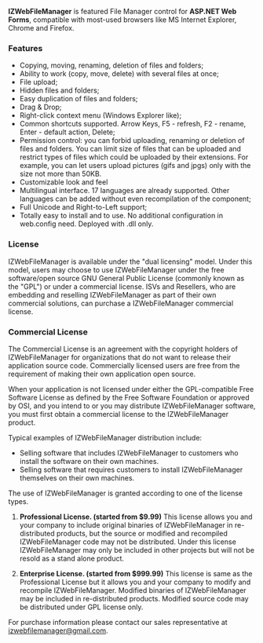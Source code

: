 **IZWebFileManager** is featured File Manager control for **ASP.NET Web Forms**, compatible with most-used browsers like MS Internet Explorer, Chrome and Firefox.
### Features ###
  * Copying, moving, renaming, deletion of files and folders;
  * Ability to work (copy, move, delete) with several files at once;
  * File upload;
  * Hidden files and folders;
  * Easy duplication of files and folders;
  * Drag & Drop;
  * Right-click context menu (Windows Explorer like);
  * Common shortcuts supported. Arrow Keys, F5 - refresh, F2 - rename, Enter - default action, Delete;
  * Permission control: you can forbid uploading, renaming or deletion of files and folders. You can limit size of files that can be uploaded and restrict types of files which could be uploaded by their extensions. For example, you can let users upload pictures (gifs and jpgs) only with the size not more than 50KB.
  * Customizable look and feel
  * Multilingual interface. 17 languages are already supported. Other languages can be added without even recompilation of the component;
  * Full Unicode and Right-to-Left support;
  * Totally easy to install and to use. No additional configuration in web.config need. Deployed with .dll only.
### License ###
IZWebFileManager is available under the "dual licensing" model. Under this model, users may choose to use IZWebFileManager under the free software/open source GNU General Public License (commonly known as the "GPL") or under a commercial license. ISVs and Resellers, who are embedding and reselling IZWebFileManager as part of their own commercial solutions, can purchase a IZWebFileManager commercial license.
### Commercial License ###
The Commercial License is an agreement with the copyright holders of IZWebFileManager for organizations that do not want to release their application source code. Commercially licensed users are free from the requirement of making their own application open source.

When your application is not licensed under either the GPL-compatible Free Software License as defined by the Free Software Foundation or approved by OSI, and you intend to or you may distribute IZWebFileManager software, you must first obtain a commercial license to the IZWebFileManager product.

Typical examples of IZWebFileManager distribution include:

  * Selling software that includes IZWebFileManager to customers who install the software on their own machines.
  * Selling software that requires customers to install IZWebFileManager themselves on their own machines.

The use of IZWebFileManager is granted according to one of the license types.

1. **Professional License. (started from $9.99)**
This license allows you and your company to include original binaries of IZWebFileManager in re-distributed products, but the source or
modified and recompiled IZWebFileManager code may not be distributed.
Under this license IZWebFileManager may only be included in other projects but will not be resold as a stand alone product.

2. **Enterprise License. (started from $999.99)**
This license is same as the Professional License but it allows you and your company to modify and recompile IZWebFileManager. Modified binaries of IZWebFileManager may be included in re-distributed products.
Modified source code may be distributed under GPL license only.

For purchase information please contact our sales representative at izwebfilemanager@gmail.com.